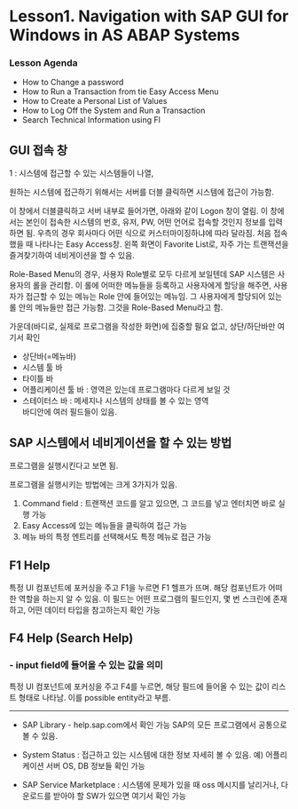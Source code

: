# Lesson1. Navigation with SAP GUI for Windows in AS ABAP Systems



### Lesson Agenda
- How to Change a password
- How to Run a Transaction from tie Easy Access Menu
- How to Create a Personal List of Values
- How to Log Off the System and Run a Transaction
- Search Technical Information using Fl



## GUI 접속 창

1 : 시스템에 접근할 수 있는 시스템들이 나열,

원하는 시스템에 접근하기 위해서는 서버를 더블 클릭하면 시스템에 접근이 가능함.

이 창에서 더블클릭하고 서버 내부로 들어가면, 아래와 같이 Logon 창이 열림.
이 창에서는 본인이 접속한 시스템의 번호, 유저, PW, 어떤 언어로 접속할 것인지 정보를 입력하면 됨.
우측의 경우 회사마다 어떤 식으로 커스터마이징하냐에 따라 달라짐.
처음 접속했을 때 나타나는 Easy Access창.
왼쪽 화면이 Favorite List로, 자주 가는 트랜잭션을 즐겨찾기하여 네비게이션을 할 수 있음.


Role-Based Menu의 경우, 사용자 Role별로 모두 다르게 보일텐데 SAP 시스템은 사용자의 롤을 관리함.
이 롤에 어떠한 메뉴들을 등록하고 사용자에게 할당을 해주면,
사용자가 접근할 수 있는 메뉴는 Role 안에 들어있는 메뉴임.
그 사용자에게 할당되어 있는 롤 안의 메뉴들만 접근 가능함.
그것을 Role-Based Menu라고 함.


가운데(바디로, 실제로 프로그램을 작성한 화면)에 집중할 필요 없고, 상단/하단바만 여기서 확인
- 상단바(=메뉴바)
- 시스템 툴 바
- 타이틀 바
- 어플리케이션 툴 바 : 영역은 있는데 프로그램마다 다르게 보일 것
- 스테이터스 바 : 메세지나 시스템의 상태를 볼 수 있는 영역    
바디안에 여러 필드들이 있음.
  
## SAP 시스템에서 네비게이션을 할 수 있는 방법
프로그램을 실행시킨다고 보면 됨.

프로그램을 실행시키는 방법에는 크게 3가지가 있음.

1. Command field : 트랜잭션 코드를 알고 있으면, 그 코드를 넣고 엔터치면 바로 실행 가능
2. Easy Access에 있는 메뉴들을 클릭하여 접근 가능
3. 메뉴 바의 특정 엔트리를 선택해서도 특정 메뉴로 접근 가능



## F1 Help
특정 UI 컴포넌트에 포커싱을 주고 F1을 누르면 F1 헬프가 뜨며. 해당 컴포넌트가 어떠한 역할을 하는지 알 수 있음.
이 필드는 어떤 프로그램의 필드인지, 몇 번 스크린에 존재하고, 어떤 데이터 타입을 참고하는지 확인 가능

## F4 Help (Search Help)
### - input field에 들어올 수 있는 값을 의미
특정 UI 컴포넌트에 포커싱을 주고 F4를 누르면, 해당 필드에 들어올 수 있는 값이 리스트 형태로 나타남.
이를 possible entity라고 부름.

---

- SAP Library - help.sap.com에서 확인 가능
SAP의 모든 프로그램에서 공통으로 볼 수 있음.

- System Status : 접근하고 있는 시스템에 대한 정보 자세히 볼 수 있음.
예) 어플리케이션 서버 OS, DB 정보들 확인 가능

- SAP Service Marketplace : 시스템에 문제가 있을 때 oss 메시지를 날리거나, 다운로드를 받아야 할 SW가 있으면 여기서 확인 가능 

 

 

 
